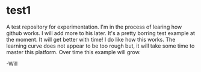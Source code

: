 # test1
A test repository for experimentation.
I'm in the process of learing how github works. I will add more to his later. 
It's a pretty borring test example at the moment. It will get better with time!
I do like how this works. The learning curve does not appear to be too rough but,
it will take some time to master this platform. Over time this example will grow.

-Will
